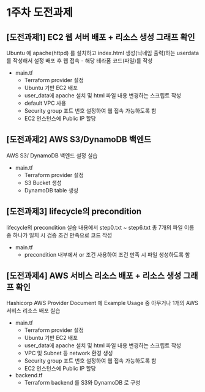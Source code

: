 # 1주차 도전과제

## [도전과제1] EC2 웹 서버 배포 + 리소스 생성 그래프 확인
Ubuntu 에 apache(httpd) 를 설치하고 index.html 생성(닉네임 출력)하는 userdata 를 작성해서 설정 배포 후 웹 접속 - 해당 테라폼 코드(파일)를 작성
- main.tf
  - Terraform provider 설정
  - Ubuntu 기반 EC2 배포
  - user_data에 apache 설치 및 html 파일 내용 변경하는 스크립트 작성
  - default VPC 사용
  - Security group 포트 번호 설정하여 웹 접속 가능하도록 함
  - EC2 인스턴스에 Public IP 할당

## [도전과제2] AWS S3/DynamoDB 백엔드
AWS S3/ DynamoDB 백엔드 설정 실습
- main.tf
  - Terraform provider 설정
  - S3 Bucket 생성
  - DynamoDB table 생성

## [도전과제3] lifecycle의 precondition
lifecycle의 precondition 실습 내용에서 step0.txt ~ step6.txt 총 7개의 파일 이름 중 하나가 일치 시 검증 조건 만족으로 코드 작성
- main.tf
  - precondition 내부에서 or 조건 사용하여 조건 만족 시 파일 생성하도록 함

## [도전과제4] AWS 서비스 리소스 배포 + 리소스 생성 그래프 확인
Hashicorp AWS Provider Document 에 Example Usage 중 아무거나 1개의 AWS 서비스 리소스 배포 실습
- main.tf
  - Terraform provider 설정
  - Ubuntu 기반 EC2 배포
  - user_data에 apache 설치 및 html 파일 내용 변경하는 스크립트 작성
  - VPC 및 Subnet 등 network 환경 생성
  - Security group 포트 번호 설정하여 웹 접속 가능하도록 함
  - EC2 인스턴스에 Public IP 할당
- backend.tf
  - Terraform backend 를 S3와 DynamoDB 로 구성